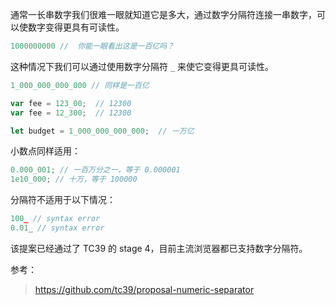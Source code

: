 通常一长串数字我们很难一眼就知道它是多大，通过数字分隔符连接一串数字，可以使数字变得更具有可读性。

```javascript
1000000000 //  你能一眼看出这是一百亿吗？
```

这种情况下我们可以通过使用数字分隔符 ```_``` 来使它变得更具可读性。

```javascript
1_000_000_000_000 // 同样是一百亿
```

```javascript
var fee = 123_00;  // 12300
var fee = 12_300;  // 12300
```

```javascript
let budget = 1_000_000_000_000;  // 一万亿
```

小数点同样适用：

```javascript
0.000_001; // 一百万分之一，等于 0.000001
1e10_000; // 十万，等于 100000 
```

分隔符不适用于以下情况：

```javascript
100_ // syntax error
0.01_ // syntax error
```

该提案已经通过了 TC39 的 stage 4，目前主流浏览器都已支持数字分隔符。

参考：

> https://github.com/tc39/proposal-numeric-separator